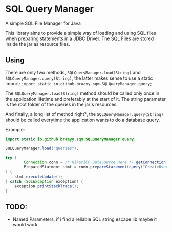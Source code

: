 # SQL Query Manager
A simple SQL File Manager for Java

This library aims to provide a simple way of loading and using SQL files when preparing statements in a JDBC Driver.
The SQL Files are stored inside the jar as resource files.

## Using

There are only two methods, `SQLQueryManager.load(String)` and `SQLQueryManager.query(String)`, the latter makes sense to use a static import: `import static io.github.braayy.sqm.SQLQueryManager.query;`

The `SQLQueryManager.load(String)` method should be called only once in the application lifetime and preferably at the start of it. The string parameter is the root folder of the queries in the jar's resources.

And finally, a long list of method right?, the `SQLQueryManager.query(String)` should be called everytime the application wants to do a database query.

Example:
```java
import static io.github.braayy.sqm.SQLQueryManager.query;

SQLQueryManager.load("queries");

try (
        Connection conn = /* HikariCP DataSource Here */.getConnection();
        PreparedStatment stmt = conn.prepareStatement(query("CreateUserTable"))
) {
    stmt.executeUpdate();
} catch (SQLException exception) {
    exception.printStackTrace();
}
```

## TODO:

- Named Parameters, if i find a reliable SQL string escape lib maybe it would work.  
